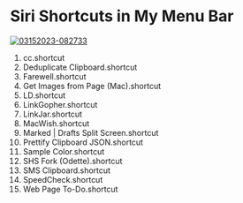 # Siri Shortcuts in My Menu Bar

[![03152023-082733](https://user-images.githubusercontent.com/43663476/225322543-999b0f2b-6f93-4d67-8413-4582bab3c3ef.png)](https://www.icloud.com/iclouddrive/048CybVpTV49eITZ3U7zZY9HA#menubar)

1. cc.shortcut
2. Deduplicate Clipboard.shortcut
3. Farewell.shortcut
4. Get Images from Page (Mac).shortcut
5. LD.shortcut
6. LinkGopher.shortcut
7. LinkJar.shortcut
8. MacWish.shortcut
9. Marked | Drafts Split Screen.shortcut
10. Prettify Clipboard JSON.shortcut
11. Sample Color.shortcut
12. SHS Fork (Odette).shortcut
13. SMS Clipboard.shortcut
14. SpeedCheck.shortcut
15. Web Page To-Do.shortcut